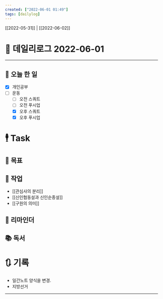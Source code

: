 ```yaml
---
created: ["2022-06-01 01:49"]
tags: [dailylog]
---
```


[[2022-05-31]] | [[2022-06-02]]


# 📅 데일리로그  2022-06-01
 
---
## 🔷 오늘 한 일
- [x] 개인공부
- [ ] 운동
	- [ ] 오전 스쿼트
	- [ ] 오전 푸시업
	- [x] 오후 스쿼트
	- [x] 오후 푸시업

# 🕴 Task
## 🎯 목표

## 🚀 작업
- [[관심사의 분리]]
- [[신인협동설과 신인순종설]]
- [[구원의 의미]]

## 📕 리마인더

## 📚 독서


# 🔃 기록
- 일간노트 양식을 변경.
- 지방선거
---


